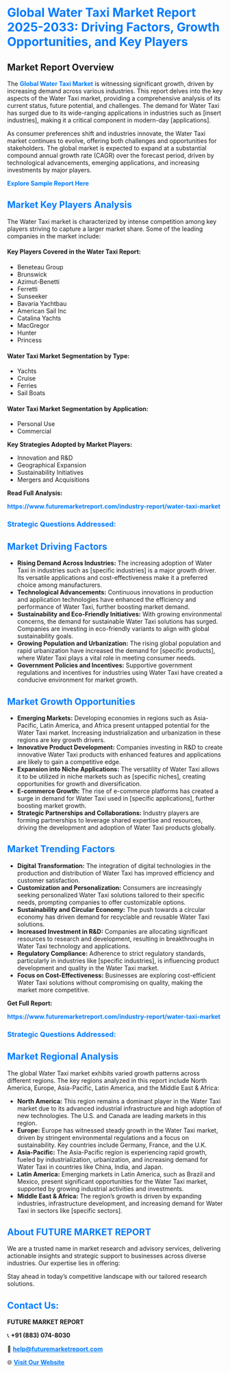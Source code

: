 <h1 style="color: #007BFF;">Global Water Taxi Market Report 2025-2033: Driving Factors, Growth Opportunities, and Key Players</h1>

<section id="overview">
<h2>Market Report Overview</h2>
<p>The <a href="https://www.futuremarketreport.com/industry-report/water-taxi-market" style="color: #007BFF; text-decoration: none;"><strong>Global Water Taxi Market</strong></a> is witnessing significant growth, driven by increasing demand across various industries. This report delves into the key aspects of the Water Taxi market, providing a comprehensive analysis of its current status, future potential, and challenges. The demand for Water Taxi has surged due to its wide-ranging applications in industries such as [insert industries], making it a critical component in modern-day [applications].</p>
<p>As consumer preferences shift and industries innovate, the Water Taxi market continues to evolve, offering both challenges and opportunities for stakeholders. The global market is expected to expand at a substantial compound annual growth rate (CAGR) over the forecast period, driven by technological advancements, emerging applications, and increasing investments by major players.</p>
</section>

<section id="overview">
<p><a href="https://www.futuremarketreport.com/request-sample/reportId=60056" style="color: #007BFF; text-decoration: none;"><strong>Explore Sample Report Here</strong></a></p>
</section>

<section id="key-players">
<h2 style="color: #007BFF;">Market Key Players Analysis</h2>
<p>The Water Taxi market is characterized by intense competition among key players striving to capture a larger market share. Some of the leading companies in the market include:</p>
<h4>Key Players Covered in the Water Taxi Report:</h4>
<ul><li>Beneteau Group</li><li>Brunswick</li><li>Azimut-Benetti</li><li>Ferretti</li><li>Sunseeker</li><li>Bavaria Yachtbau</li><li>American Sail Inc</li><li>Catalina Yachts</li><li>MacGregor</li><li>Hunter</li><li>Princess</li></ul>
<h4>Water Taxi Market Segmentation by Type:</h4>
<ul><li>Yachts</li><li>Cruise</li><li>Ferries</li><li>Sail Boats</li></ul>

<h4>Water Taxi Market Segmentation by Application:</h4>
<ul><li>Personal Use</li><li>Commercial</li></ul>
<p><strong>Key Strategies Adopted by Market Players:</strong></p>
<ul>
<li>Innovation and R&D</li>
<li>Geographical Expansion</li>
<li>Sustainability Initiatives</li>
<li>Mergers and Acquisitions</li>
</ul>
</section>

<section>
<p><strong>Read Full Analysis: </strong></p><a href="https://www.futuremarketreport.com/industry-report/water-taxi-market" style="color: #007BFF; text-decoration: none;"><strong>https://www.futuremarketreport.com/industry-report/water-taxi-market</strong></a>
<h3 style="color: #007BFF;">Strategic Questions Addressed:</h3>
</section>

<section id="driving-factors">
<h2 style="color: #007BFF;">Market Driving Factors</h2>
<ul>
<li><strong>Rising Demand Across Industries:</strong> The increasing adoption of Water Taxi in industries such as [specific industries] is a major growth driver. Its versatile applications and cost-effectiveness make it a preferred choice among manufacturers.</li>
<li><strong>Technological Advancements:</strong> Continuous innovations in production and application technologies have enhanced the efficiency and performance of Water Taxi, further boosting market demand.</li>
<li><strong>Sustainability and Eco-Friendly Initiatives:</strong> With growing environmental concerns, the demand for sustainable Water Taxi solutions has surged. Companies are investing in eco-friendly variants to align with global sustainability goals.</li>
<li><strong>Growing Population and Urbanization:</strong> The rising global population and rapid urbanization have increased the demand for [specific products], where Water Taxi plays a vital role in meeting consumer needs.</li>
<li><strong>Government Policies and Incentives:</strong> Supportive government regulations and incentives for industries using Water Taxi have created a conducive environment for market growth.</li>
</ul>
</section>

<section id="growth-opportunities">
<h2 style="color: #007BFF;">Market Growth Opportunities</h2>
<ul>
<li><strong>Emerging Markets:</strong> Developing economies in regions such as Asia-Pacific, Latin America, and Africa present untapped potential for the Water Taxi market. Increasing industrialization and urbanization in these regions are key growth drivers.</li>
<li><strong>Innovative Product Development:</strong> Companies investing in R&D to create innovative Water Taxi products with enhanced features and applications are likely to gain a competitive edge.</li>
<li><strong>Expansion into Niche Applications:</strong> The versatility of Water Taxi allows it to be utilized in niche markets such as [specific niches], creating opportunities for growth and diversification.</li>
<li><strong>E-commerce Growth:</strong> The rise of e-commerce platforms has created a surge in demand for Water Taxi used in [specific applications], further boosting market growth.</li>
<li><strong>Strategic Partnerships and Collaborations:</strong> Industry players are forming partnerships to leverage shared expertise and resources, driving the development and adoption of Water Taxi products globally.</li>
</ul>
</section>

<section id="trending-factors">
<h2 style="color: #007BFF;">Market Trending Factors</h2>
<ul>
<li><strong>Digital Transformation:</strong> The integration of digital technologies in the production and distribution of Water Taxi has improved efficiency and customer satisfaction.</li>
<li><strong>Customization and Personalization:</strong> Consumers are increasingly seeking personalized Water Taxi solutions tailored to their specific needs, prompting companies to offer customizable options.</li>
<li><strong>Sustainability and Circular Economy:</strong> The push towards a circular economy has driven demand for recyclable and reusable Water Taxi solutions.</li>
<li><strong>Increased Investment in R&D:</strong> Companies are allocating significant resources to research and development, resulting in breakthroughs in Water Taxi technology and applications.</li>
<li><strong>Regulatory Compliance:</strong> Adherence to strict regulatory standards, particularly in industries like [specific industries], is influencing product development and quality in the Water Taxi market.</li>
<li><strong>Focus on Cost-Effectiveness:</strong> Businesses are exploring cost-efficient Water Taxi solutions without compromising on quality, making the market more competitive.</li>
</ul>
</section>

<section>
<p><strong>Get Full Report: </strong></p><a href="https://www.futuremarketreport.com/industry-report/water-taxi-market" style="color: #007BFF; text-decoration: none;"><strong>https://www.futuremarketreport.com/industry-report/water-taxi-market</strong></a>
<h3 style="color: #007BFF;">Strategic Questions Addressed:</h3>
</section>


<section id="regional-analysis">
<h2 style="color: #007BFF;">Market Regional Analysis</h2>
<p>The global Water Taxi market exhibits varied growth patterns across different regions. The key regions analyzed in this report include North America, Europe, Asia-Pacific, Latin America, and the Middle East & Africa:</p>
<ul>
<li><strong>North America:</strong> This region remains a dominant player in the Water Taxi market due to its advanced industrial infrastructure and high adoption of new technologies. The U.S. and Canada are leading markets in this region.</li>
<li><strong>Europe:</strong> Europe has witnessed steady growth in the Water Taxi market, driven by stringent environmental regulations and a focus on sustainability. Key countries include Germany, France, and the U.K.</li>
<li><strong>Asia-Pacific:</strong> The Asia-Pacific region is experiencing rapid growth, fueled by industrialization, urbanization, and increasing demand for Water Taxi in countries like China, India, and Japan.</li>
<li><strong>Latin America:</strong> Emerging markets in Latin America, such as Brazil and Mexico, present significant opportunities for the Water Taxi market, supported by growing industrial activities and investments.</li>
<li><strong>Middle East & Africa:</strong> The region’s growth is driven by expanding industries, infrastructure development, and increasing demand for Water Taxi in sectors like [specific sectors].</li>
</ul>
</section>

<footer>
<h2 style="color: #007BFF;">About FUTURE MARKET REPORT</h2>
<p>We are a trusted name in market research and advisory services, delivering actionable insights and strategic support to businesses across diverse industries. Our expertise lies in offering:</p>

<p>Stay ahead in today’s competitive landscape with our tailored research solutions.</p>

<h2 style="color: #007BFF;">Contact Us:</h2>
<p><strong>FUTURE MARKET REPORT</strong></p>
<p>📞 <strong>+91 (883) 074-8030</strong></p>
<p>📧 <strong><a href="mailto:help@futuremarketreport.com" style="color: #007BFF;">help@futuremarketreport.com</a></strong></p>
<p>🌐 <strong><a href="https://www.futuremarketreport.com/" style="color: #007BFF;">Visit Our Website</a></strong></p>
</footer>